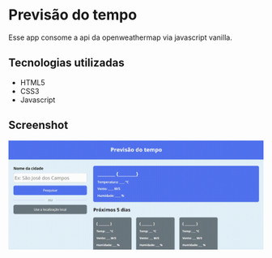 # Previsão do tempo

Esse app consome a api da openweathermap via javascript vanilla.

## Tecnologias utilizadas

<ul>
  <li>HTML5</li>
  <li>CSS3</li>
  <li>Javascript</li>
</ul>

## Screenshot
<img src="Video_1693584132.gif">
